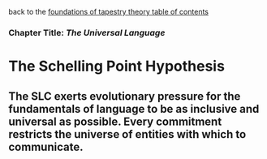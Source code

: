 back to the [foundations of tapestry theory table of contents](https://github.com/wds4/tribal-tapestry/blob/main/essays/bookJustification/hypotheses/tapestryFoundation.md)

### Chapter Title: *The Universal Language*

The Schelling Point Hypothesis
=====

The SLC exerts evolutionary pressure for the fundamentals of language to be as inclusive and universal as possible. Every commitment restricts the universe of entities with which to communicate.
-----

